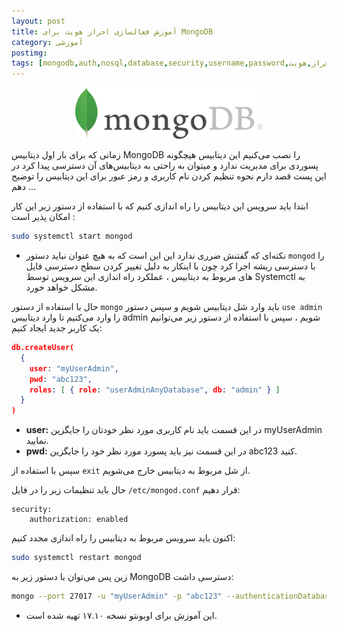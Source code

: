 ```yaml
---
layout: post
title: آموزش فعالسازی احراز هویت برای MongoDB
category: آموزشی
postimg: 
tags: [mongodb,auth,nosql,database,security,username,password,مونگو,مونگودی‌بی,مونگو دی بی,احراز هویت,احراز,هویت]
---
```

<p align="center"><img src="/images/post/MongoDB.png" alt="MongoDB" /></p>
زمانی که برای بار اول دیتابیس MongoDB را نصب می‌کنیم این دیتابیس هیچگونه پسوردی برای مدیریت ندارد و میتوان به راحتی به دیتابیس‌های آن دسترسی پیدا کرد در این پست قصد دارم نحوه تنظیم کردن نام کاربری و رمز عبور برای این دیتابیس را توضیح دهم ...

ابتدا باید سرویس این دیتابیس را راه اندازی کنیم که با استفاده از دستور زیر این کار امکان پذیر است :
```bash
sudo systemctl start mongod
```
* نکته‌ای که گفتنش ضرری ندارد این این است که به هیچ عنوان نباید دستور `mongod` را با دسترسی ریشه اجرا کرد چون با اینکار به دلیل تغییر کردن سطح دسترسی فایل های مربوط به دیتابیس ، عملکرد راه اندازی این سرویس توسط Systemctl به مشکل خواهد خورد.

حال با استفاده از دستور `mongo` باید وارد شل دیتابیس شویم و سپس دستور `use admin` را وارد می‌کنیم تا وارد دیتابیس admin شویم ، سپس با استفاده از دستور زیر می‌توانیم یک کاربر جدید ایجاد کنیم:
```json
db.createUser(
  {
    user: "myUserAdmin",
    pwd: "abc123",
    roles: [ { role: "userAdminAnyDatabase", db: "admin" } ]
  }
)
```
* **user:** در این قسمت باید نام کاربری مورد نظر خودتان را جایگزین myUserAdmin نمایید.
* **pwd:** در این قسمت نیز باید پسورد مورد نظر خود را جایگزین abc123 کنید.

سپس با استفاده از `exit` از شل مربوط به دیتابیس خارج می‌شویم.

حال باید تنظیمات زیر را در فایل `/etc/mongod.conf` قرار دهیم:
```
security:
    authorization: enabled
```
اکنون باید سرویس مربوط به دیتابیس را راه اندازی مجدد کنیم:
```bash
sudo systemctl restart mongod
```
زین پس می‌توان با دستور زیر به MongoDB دسترسی داشت:
```bash
mongo --port 27017 -u "myUserAdmin" -p "abc123" --authenticationDatabase "admin"
```

* این آموزش برای اوبونتو نسخه ۱۷.۱۰ تهیه شده است.
